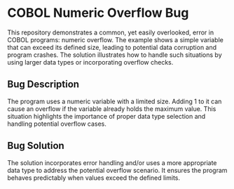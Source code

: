 # COBOL Numeric Overflow Bug

This repository demonstrates a common, yet easily overlooked, error in COBOL programs: numeric overflow.  The example shows a simple variable that can exceed its defined size, leading to potential data corruption and program crashes. The solution illustrates how to handle such situations by using larger data types or incorporating overflow checks.

## Bug Description
The program uses a numeric variable with a limited size. Adding 1 to it can cause an overflow if the variable already holds the maximum value.  This situation highlights the importance of proper data type selection and handling potential overflow cases.

## Bug Solution
The solution incorporates error handling and/or uses a more appropriate data type to address the potential overflow scenario.  It ensures the program behaves predictably when values exceed the defined limits.